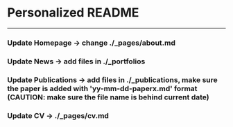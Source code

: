 # Personalized README
---
### Update Homepage -> change ./_pages/about.md
### Update News -> add files in ./_portfolios
### Update Publications -> add files in ./_publications, make sure the paper is added with 'yy-mm-dd-paperx.md' format (CAUTION: make sure the file name is behind current date)
### Update CV -> ./_pages/cv.md
